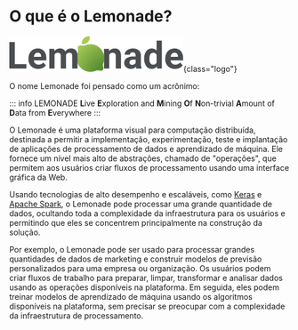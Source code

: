 # O que é o Lemonade?

![Logo](./lemonade_logo.svg){class="logo"}

O nome Lemonade foi pensado como um acrônimo: 

::: info LEMONADE
**L**ive **E**xploration and **M**ining **O**f **N**on-trivial **A**mount of **D**ata from **E**verywhere
:::

O Lemonade é uma plataforma visual para computação distribuída, destinada a 
permitir a implementação, experimentação, teste e implantação de aplicações de 
processamento de dados e aprendizado de máquina. Ele fornece um nível mais alto
 de abstrações, chamado de "operações", que permitem aos usuários criar fluxos de 
 processamento usando uma interface gráfica da Web. 
 
 Usando tecnologias de alto desempenho e escaláveis, como [Keras](https://keras.io/) 
 e [Apache Spark](https://spark.apache.org/), o Lemonade pode processar uma 
 grande quantidade de dados, ocultando toda a complexidade da infraestrutura 
 para os usuários e permitindo que eles se concentrem principalmente na 
 construção da solução.

Por exemplo, o Lemonade pode ser usado para processar grandes quantidades de 
dados de marketing e construir modelos de previsão personalizados para uma empresa
ou organização. Os usuários podem criar fluxos de trabalho para preparar, 
limpar, transformar e analisar dados usando as operações disponíveis na plataforma. 
Em seguida, eles podem treinar modelos de aprendizado de máquina usando os 
algoritmos disponíveis na plataforma, sem precisar se preocupar com a complexidade 
da infraestrutura de processamento.
